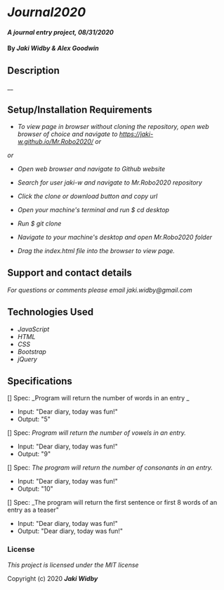 # _Journal2020_

#### _A journal entry project, 08/31/2020_

#### By _**Jaki Widby & Alex Goodwin**_

## Description

__

## Setup/Installation Requirements

* _To view page in browser without cloning the repository, open web browser of choice and navigate to https://jaki-w.github.io/Mr.Robo2020/_
_or_




_or_

* _Open web browser and navigate to Github website_

* _Search for user jaki-w and navigate to Mr.Robo2020 repository_

* _Click the clone or download button and copy url_

* _Open your machine's terminal and run $ cd desktop_

* _Run $ git clone_

* _Navigate to your machine's desktop and open Mr.Robo2020 folder_

* _Drag the index.html file into the browser to view page._


## Support and contact details

_For questions or comments please email jaki.widby@gmail.com_

## Technologies Used

* _JavaScript_
* _HTML_
* _CSS_
* _Bootstrap_
* _jQuery_

## Specifications

[] Spec: _Program will return the number of words in an entry _
  * Input: "Dear diary, today was fun!"
  * Output: "5"

[] Spec: _Program will return the number of vowels in an entry._
  * Input: "Dear diary, today was fun!"
  * Output: "9"

[] Spec: _The program will return the number of consonants in an entry._
  * Input: "Dear diary, today was fun!"
  * Output: "10"

[] Spec: _The program will return the first sentence or first 8 words of an entry as a teaser"

* Input: "Dear diary, today was fun!"
* Output: "Dear diary, today was fun!"

### License

*This project is licensed under the MIT license*

Copyright (c) 2020 **_Jaki Widby_**